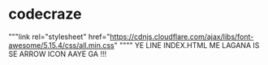 # codecraze
"""link rel="stylesheet" href="https://cdnjs.cloudflare.com/ajax/libs/font-awesome/5.15.4/css/all.min.css" """"
YE LINE INDEX.HTML ME LAGANA IS SE ARROW ICON AAYE GA !!!
